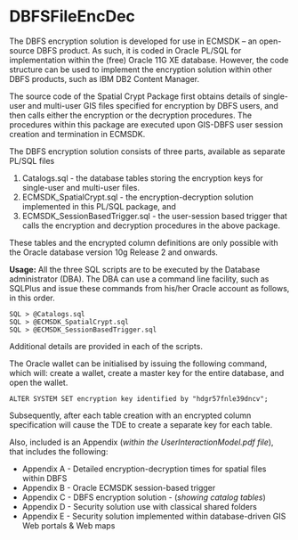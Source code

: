 # DBFSFileEncDec

The DBFS encryption solution is developed for use in ECMSDK – an open-source DBFS product. As such, it is coded in Oracle PL/SQL for implementation within the (free) Oracle 11G XE database. However, the code structure can be used to implement the encryption solution within other DBFS products, such as IBM DB2 Content Manager. 

The source code of the Spatial Crypt Package first obtains details of single-user and multi-user GIS files specified for encryption by DBFS users, and then calls either the encryption or the decryption procedures. The procedures within this package are executed upon GIS-DBFS user session creation and termination in ECMSDK. 

The DBFS encryption solution consists of three parts, available as separate PL/SQL files <br/>
1. Catalogs.sql - the database tables storing the encryption keys for single-user and multi-user files. 
2. ECMSDK_SpatialCrypt.sql - the encryption-decryption solution  implemented in this PL/SQL package, and 
3. ECMSDK_SessionBasedTrigger.sql - the user-session based trigger that calls the encryption and decryption procedures in the above package. 

These tables and the encrypted column definitions are only possible with the Oracle database version 10g Release 2 and onwards.

**Usage:**
All the three SQL scripts are to be executed by the Database administrator (DBA). The DBA can use a command line facility, such as SQLPlus and issue these commands from his/her Oracle account as follows, in this order. 

```
SQL > @Catalogs.sql
SQL > @ECMSDK_SpatialCrypt.sql
SQL > @ECMSDK_SessionBasedTrigger.sql
```

Additional details are provided in each of the scripts. 

The Oracle wallet can be initialised by issuing the following command, which will: create a wallet, create a master key for the entire database, and open the wallet.

```ALTER SYSTEM SET encryption key identified by "hdgr57fnle39dncv";```

Subsequently, after each table creation with an encrypted column specification will cause the TDE to create a separate key for each table. 


Also, included is an Appendix (_within the UserInteractionModel.pdf file_), 
that includes the following:
- Appendix A - Detailed	encryption-decryption times for spatial files within DBFS  
- Appendix B - Oracle ECMSDK session-based trigger
- Appendix C - DBFS encryption solution - (_showing catalog tables_)
- Appendix D - Security solution use with classical shared folders 
- Appendix E - Security solution implemented within database-driven GIS Web portals & Web maps 


